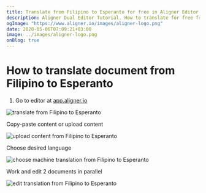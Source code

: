 ```yaml
---
title: Translate from Filipino to Esperanto for free in Aligner Editor
description: Aligner Dual Editor Tutorial. How to translate for free from Filipino to Esperanto. Aligner is multilingual document management platform. 
ogImage: "https://www.aligner.io/images/aligner-logo.png"
date: 2020-05-06T07:09:21+03:00
image: ../images/aligner-logo.png
onBlog: true
---
```


# How to translate document from Filipino to Esperanto

1. Go to editor at [app.aligner.io](https://app.aligner.io "Aligner App web page")

![translate from Filipino to Esperanto](../aligner-blank-editor.png "translate from Filipino to Esperanto")

Copy-paste content or upload content

![upload content from Filipino to Esperanto](../aligner-uploaded-document.png "upload content from Filipino to Esperanto")

Choose desired language

![choose machine translation from Filipino to Esperanto](../aligner-language-dropdown.png "choose machine translation from Filipino to Esperanto")

Work and edit 2 documents in parallel

![edit translation from Filipino to Esperanto](../aligner-double-sitded-editor.png "edit translation from Filipino to Esperanto")

